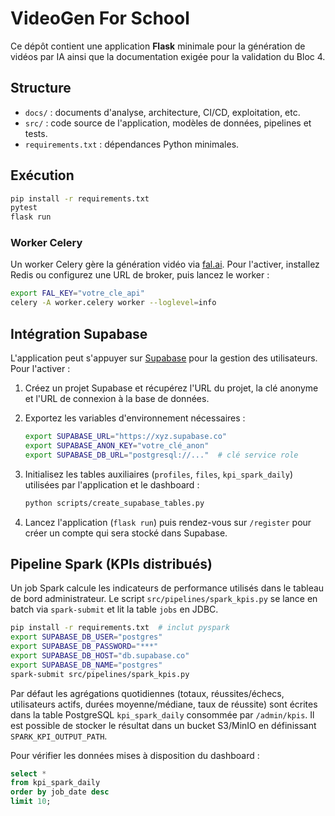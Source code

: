 # VideoGen For School

Ce dépôt contient une application **Flask** minimale pour la génération de vidéos par IA ainsi que la documentation exigée pour la validation du Bloc 4.

## Structure
- `docs/` : documents d'analyse, architecture, CI/CD, exploitation, etc.
- `src/` : code source de l'application, modèles de données, pipelines et tests.
- `requirements.txt` : dépendances Python minimales.

## Exécution
```bash
pip install -r requirements.txt
pytest
flask run
```

### Worker Celery

Un worker Celery gère la génération vidéo via [fal.ai](https://fal.ai).
Pour l'activer, installez Redis ou configurez une URL de broker, puis
lancez le worker :

```bash
export FAL_KEY="votre_cle_api"
celery -A worker.celery worker --loglevel=info
```

## Intégration Supabase

L'application peut s'appuyer sur [Supabase](https://supabase.com) pour la
gestion des utilisateurs. Pour l'activer :

1. Créez un projet Supabase et récupérez l'URL du projet, la clé anonyme
   et l'URL de connexion à la base de données.
2. Exportez les variables d'environnement nécessaires :

   ```bash
   export SUPABASE_URL="https://xyz.supabase.co"
   export SUPABASE_ANON_KEY="votre_clé_anon"
   export SUPABASE_DB_URL="postgresql://..."  # clé service role
   ```

3. Initialisez les tables auxiliaires (`profiles`, `files`, `kpi_spark_daily`)
   utilisées par l'application et le dashboard :

   ```bash
   python scripts/create_supabase_tables.py
   ```

4. Lancez l'application (`flask run`) puis rendez-vous sur `/register`
   pour créer un compte qui sera stocké dans Supabase.

## Pipeline Spark (KPIs distribués)

Un job Spark calcule les indicateurs de performance utilisés dans le
tableau de bord administrateur. Le script `src/pipelines/spark_kpis.py`
se lance en batch via `spark-submit` et lit la table `jobs` en JDBC.

```bash
pip install -r requirements.txt  # inclut pyspark
export SUPABASE_DB_USER="postgres"
export SUPABASE_DB_PASSWORD="***"
export SUPABASE_DB_HOST="db.supabase.co"
export SUPABASE_DB_NAME="postgres"
spark-submit src/pipelines/spark_kpis.py
```

Par défaut les agrégations quotidiennes (totaux, réussites/échecs,
utilisateurs actifs, durées moyenne/médiane, taux de réussite) sont
écrites dans la table PostgreSQL `kpi_spark_daily` consommée par
`/admin/kpis`. Il est possible de stocker le résultat dans un bucket
S3/MinIO en définissant `SPARK_KPI_OUTPUT_PATH`.

Pour vérifier les données mises à disposition du dashboard :

```sql
select *
from kpi_spark_daily
order by job_date desc
limit 10;
```
